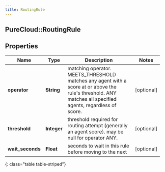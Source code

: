```yaml
---
title: RoutingRule
---
```

## PureCloud::RoutingRule

## Properties

|Name | Type | Description | Notes|
|------------ | ------------- | ------------- | -------------|
| **operator** | **String** | matching operator.  MEETS_THRESHOLD matches any agent with a score at or above the rule&#39;s threshold.  ANY matches all specified agents, regardless of score. | [optional] |
| **threshold** | **Integer** | threshold required for routing attempt (generally an agent score).  may be null for operator ANY. | [optional] |
| **wait_seconds** | **Float** | seconds to wait in this rule before moving to the next | [optional] |
{: class="table table-striped"}


